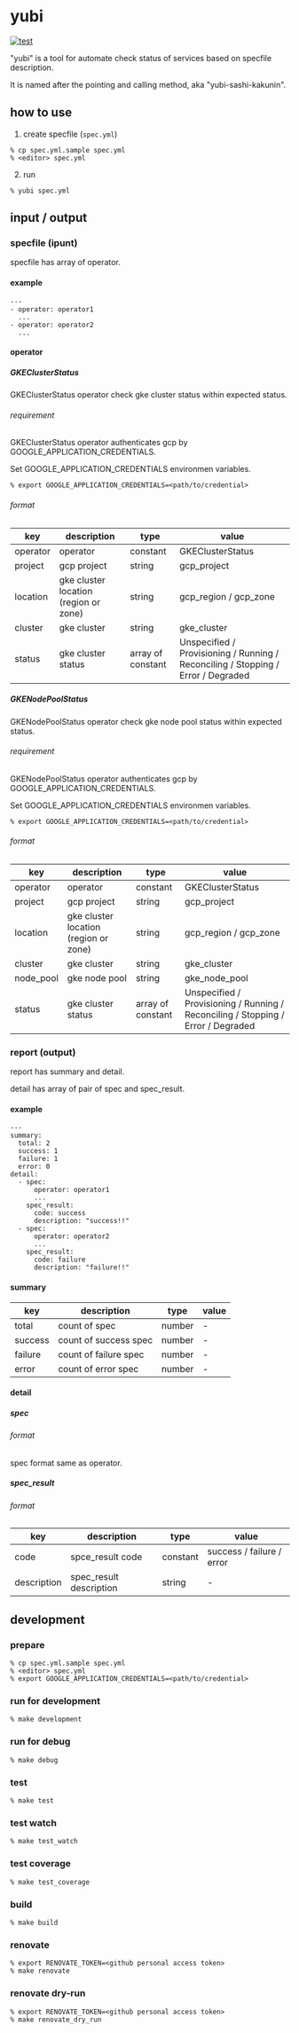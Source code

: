 # yubi

[![test](https://github.com/yukihir0/yubi/workflows/test/badge.svg)](https://github.com/yukihir0/yubi/actions?query=workflow%3Atest)

"yubi" is a tool for automate check status of services based on specfile description.

It is named after the pointing and calling method, aka "yubi-sashi-kakunin".

## how to use

1. create specfile (`spec.yml`)

```
% cp spec.yml.sample spec.yml
% <editor> spec.yml
```

2. run

```
% yubi spec.yml
```

## input / output

### specfile (ipunt)

specfile has array of operator.

#### example

```
---
- operator: operator1
  ...
- operator: operator2
  ...
```

#### operator

##### GKEClusterStatus

GKEClusterStatus operator check gke cluster status within expected status.

###### requirement

GKEClusterStatus operator authenticates gcp by GOOGLE_APPLICATION_CREDENTIALS.

Set GOOGLE_APPLICATION_CREDENTIALS environmen variables.

```
% export GOOGLE_APPLICATION_CREDENTIALS=<path/to/credential>
```

###### format

| key      | description                           | type              | value                                                                            |
| -------- | ------------------------------------- | ----------------- | -------------------------------------------------------------------------------- |
| operator | operator                              | constant          | GKEClusterStatus                                                                 |
| project  | gcp project                           | string            | gcp_project                                                                      |
| location | gke cluster location (region or zone) | string            | gcp_region / gcp_zone                                                            |
| cluster  | gke cluster                           | string            | gke_cluster                                                                      |
| status   | gke cluster status                    | array of constant | Unspecified / Provisioning / Running / Reconciling / Stopping / Error / Degraded |

##### GKENodePoolStatus

GKENodePoolStatus operator check gke node pool status within expected status.

###### requirement

GKENodePoolStatus operator authenticates gcp by GOOGLE_APPLICATION_CREDENTIALS.

Set GOOGLE_APPLICATION_CREDENTIALS environmen variables.

```
% export GOOGLE_APPLICATION_CREDENTIALS=<path/to/credential>
```

###### format

| key       | description                           | type              | value                                                                            |
| --------- | ------------------------------------- | ----------------- | -------------------------------------------------------------------------------- |
| operator  | operator                              | constant          | GKEClusterStatus                                                                 |
| project   | gcp project                           | string            | gcp_project                                                                      |
| location  | gke cluster location (region or zone) | string            | gcp_region / gcp_zone                                                            |
| cluster   | gke cluster                           | string            | gke_cluster                                                                      |
| node_pool | gke node pool                         | string            | gke_node_pool                                                                    |
| status    | gke cluster status                    | array of constant | Unspecified / Provisioning / Running / Reconciling / Stopping / Error / Degraded |

### report (output)

report has summary and detail.

detail has array of pair of spec and spec_result.

#### example

```
---
summary:
  total: 2
  success: 1
  failure: 1
  error: 0
detail:
  - spec:
      operator: operator1
      ...
    spec_result:
      code: success
      description: "success!!"
  - spec:
      operator: operator2
      ...
    spec_result:
      code: failure
      description: "failure!!"
```

#### summary

| key     | description           | type   | value |
| ------- | --------------------- | ------ | ----- |
| total   | count of spec         | number | -     |
| success | count of success spec | number | -     |
| failure | count of failure spec | number | -     |
| error   | count of error spec   | number | -     |

#### detail

##### spec

###### format

spec format same as operator.

##### spec_result

###### format

| key         | description             | type     | value                     |
| ----------- | ----------------------- | -------- | ------------------------- |
| code        | spce_result code        | constant | success / failure / error |
| description | spec_result description | string   | -                         |

## development

### prepare

```
% cp spec.yml.sample spec.yml
% <editor> spec.yml
% export GOOGLE_APPLICATION_CREDENTIALS=<path/to/credential>
```

### run for development

```
% make development
```

### run for debug

```
% make debug
```

### test

```
% make test
```

### test watch

```
% make test_watch
```

### test coverage

```
% make test_coverage
```

### build

```
% make build
```

### renovate

```
% export RENOVATE_TOKEN=<github personal access token>
% make renovate
```

### renovate dry-run

```
% export RENOVATE_TOKEN=<github personal access token>
% make renovate_dry_run
```
